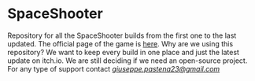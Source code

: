 # SpaceShooter

Repository for all the SpaceShooter builds from the first one to the last updated. The official page of the game is [here](https://giantzofficial99.itch.io/spaceshooter). Why are we using this repository? We want to keep every build in one place and just the latest update on itch.io. We are still deciding if we need an open-source project. For any type of support contact <i>giuseppe.pastena23@gmail.com</i> 
